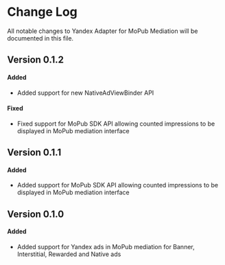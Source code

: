 # Change Log
All notable changes to Yandex Adapter for MoPub Mediation will be documented in this file.

## Version 0.1.2

#### Added
* Added support for new NativeAdViewBinder API

#### Fixed
* Fixed support for MoPub SDK API allowing counted impressions to be displayed in MoPub mediation interface

## Version 0.1.1

#### Added
* Added support for MoPub SDK API allowing counted impressions to be displayed in MoPub mediation interface

## Version 0.1.0

#### Added
* Added support for Yandex ads in MoPub mediation for Banner, Interstitial, Rewarded and Native ads
